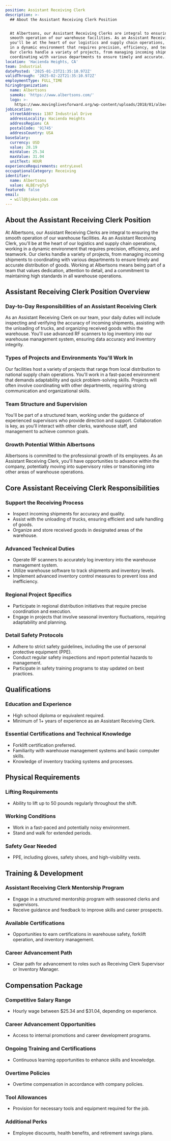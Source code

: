 ```yaml
---
position: Assistant Receiving Clerk
description: >-
  ## About the Assistant Receiving Clerk Position


  At Albertsons, our Assistant Receiving Clerks are integral to ensuring the
  smooth operation of our warehouse facilities. As an Assistant Receiving Clerk,
  you'll be at the heart of our logistics and supply chain operations, working
  in a dynamic environment that requires precision, efficiency, and teamwork.
  Our clerks handle a variety of projects, from managing incoming shipments to
  coordinating with various departments to ensure timely and accurate...
location: 'Hacienda Heights, CA'
team: Industrial
datePosted: '2025-01-23T21:35:10.972Z'
validThrough: '2025-02-22T21:35:10.972Z'
employmentType: FULL_TIME
hiringOrganization:
  name: Albertsons
  sameAs: 'https://www.albertsons.com/'
  logo: >-
    https://www.movinglivesforward.org/wp-content/uploads/2018/01/albertsons-logo.png
jobLocation:
  streetAddress: 1387 Industrial Drive
  addressLocality: Hacienda Heights
  addressRegion: CA
  postalCode: '91745'
  addressCountry: USA
baseSalary:
  currency: USD
  value: 28.19
  minValue: 25.34
  maxValue: 31.04
  unitText: HOUR
experienceRequirements: entryLevel
occupationalCategory: Receiving
identifier:
  name: Albertsons
  value: ALBErvg7y5
featured: false
email:
  - will@bjakesjobs.com
---
```




## About the Assistant Receiving Clerk Position

At Albertsons, our Assistant Receiving Clerks are integral to ensuring the smooth operation of our warehouse facilities. As an Assistant Receiving Clerk, you'll be at the heart of our logistics and supply chain operations, working in a dynamic environment that requires precision, efficiency, and teamwork. Our clerks handle a variety of projects, from managing incoming shipments to coordinating with various departments to ensure timely and accurate distribution of goods. Working at Albertsons means being part of a team that values dedication, attention to detail, and a commitment to maintaining high standards in all warehouse operations.

## Assistant Receiving Clerk Position Overview

### Day-to-Day Responsibilities of an Assistant Receiving Clerk

As an Assistant Receiving Clerk on our team, your daily duties will include inspecting and verifying the accuracy of incoming shipments, assisting with the unloading of trucks, and organizing received goods within the warehouse. You'll use advanced RF scanners to log inventory into our warehouse management system, ensuring data accuracy and inventory integrity.

### Types of Projects and Environments You'll Work In

Our facilities host a variety of projects that range from local distribution to national supply chain operations. You'll work in a fast-paced environment that demands adaptability and quick problem-solving skills. Projects will often involve coordinating with other departments, requiring strong communication and organizational skills.

### Team Structure and Supervision

You'll be part of a structured team, working under the guidance of experienced supervisors who provide direction and support. Collaboration is key, as you'll interact with other clerks, warehouse staff, and management to achieve common goals.

### Growth Potential Within Albertsons

Albertsons is committed to the professional growth of its employees. As an Assistant Receiving Clerk, you'll have opportunities to advance within the company, potentially moving into supervisory roles or transitioning into other areas of warehouse operations.

## Core Assistant Receiving Clerk Responsibilities

### Support the Receiving Process

- Inspect incoming shipments for accuracy and quality.
- Assist with the unloading of trucks, ensuring efficient and safe handling of goods.
- Organize and store received goods in designated areas of the warehouse.

### Advanced Technical Duties

- Operate RF scanners to accurately log inventory into the warehouse management system.
- Utilize warehouse software to track shipments and inventory levels.
- Implement advanced inventory control measures to prevent loss and inefficiency.

### Regional Project Specifics

- Participate in regional distribution initiatives that require precise coordination and execution.
- Engage in projects that involve seasonal inventory fluctuations, requiring adaptability and planning.

### Detail Safety Protocols

- Adhere to strict safety guidelines, including the use of personal protective equipment (PPE).
- Conduct regular safety inspections and report potential hazards to management.
- Participate in safety training programs to stay updated on best practices.

## Qualifications

### Education and Experience

- High school diploma or equivalent required.
- Minimum of 1+ years of experience as an Assistant Receiving Clerk.

### Essential Certifications and Technical Knowledge

- Forklift certification preferred.
- Familiarity with warehouse management systems and basic computer skills.
- Knowledge of inventory tracking systems and processes.

## Physical Requirements

### Lifting Requirements

- Ability to lift up to 50 pounds regularly throughout the shift.

### Working Conditions

- Work in a fast-paced and potentially noisy environment.
- Stand and walk for extended periods.

### Safety Gear Needed

- PPE, including gloves, safety shoes, and high-visibility vests.

## Training & Development

### Assistant Receiving Clerk Mentorship Program

- Engage in a structured mentorship program with seasoned clerks and supervisors.
- Receive guidance and feedback to improve skills and career prospects.

### Available Certifications

- Opportunities to earn certifications in warehouse safety, forklift operation, and inventory management.

### Career Advancement Path

- Clear path for advancement to roles such as Receiving Clerk Supervisor or Inventory Manager.

## Compensation Package

### Competitive Salary Range

- Hourly wage between $25.34 and $31.04, depending on experience.

### Career Advancement Opportunities

- Access to internal promotions and career development programs.

### Ongoing Training and Certifications

- Continuous learning opportunities to enhance skills and knowledge.

### Overtime Policies

- Overtime compensation in accordance with company policies.

### Tool Allowances

- Provision for necessary tools and equipment required for the job.

### Additional Perks

- Employee discounts, health benefits, and retirement savings plans.